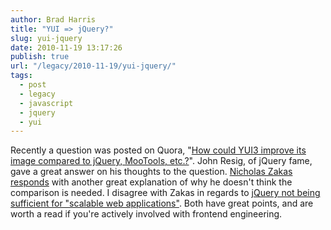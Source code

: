 ```yaml
---
author: Brad Harris
title: "YUI => jQuery?"
slug: yui-jquery
date: 2010-11-19 13:17:26
publish: true
url: "/legacy/2010-11-19/yui-jquery/"
tags:
  - post
  - legacy
  - javascript
  - jquery
  - yui
---
```


Recently a question was posted on Quora, "[How could YUI3 improve its image compared to jQuery, MooTools, etc.?][question]".  John Resig, of jQuery fame, gave a great answer on his thoughts to the question.  [Nicholas Zakas responds][response] with another great explanation of why he doesn't think the comparison is needed.  I disagree with Zakas in regards to [jQuery not being sufficient for "scalable web applications"][jquery].  Both have great points, and are worth a read if you're actively involved with frontend engineering.

[question]: http://www.quora.com/How-could-YUI3-improve-its-image-compared-to-jQuery-MooTools-etc/
[response]: http://www.nczonline.net/blog/2010/11/03/response-to-john-resigs-comments-about-yui/
[jquery]: http://alexsexton.com/blog/2010/08/on-rolling-your-own-large-jquery-apps/

